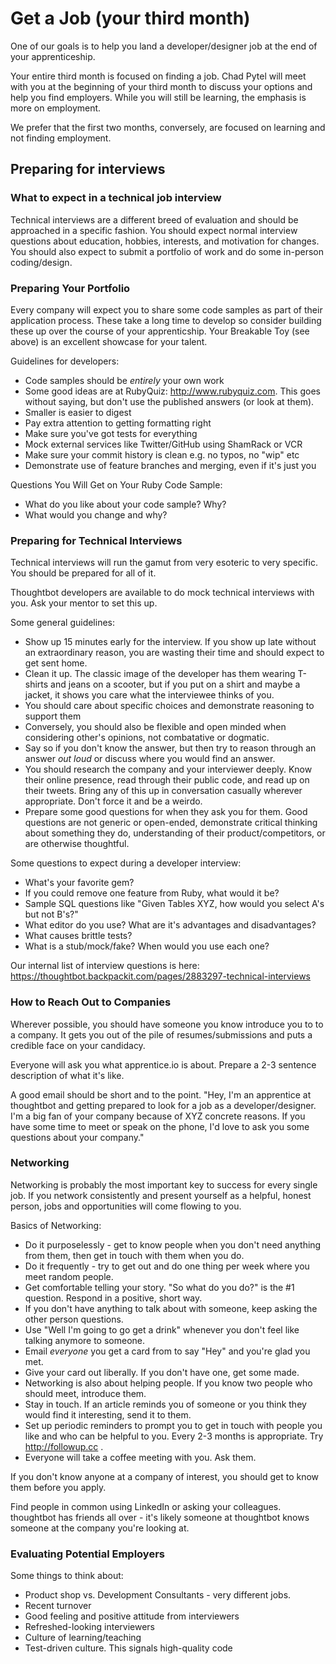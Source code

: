 # Get a Job (your third month)

One of our goals is to help you land a developer/designer job at the end of
your apprenticeship.

Your entire third month is focused on finding a job. Chad Pytel will meet with
you at the beginning of your third month to discuss your options and help you
find employers. While you will still be learning, the emphasis is more on
employment.

We prefer that the first two months, conversely, are focused on learning and
not finding employment.

## Preparing for interviews

### What to expect in a technical job interview

Technical interviews are a different breed of evaluation and should be
approached in a specific fashion. You should expect normal interview questions
about education, hobbies, interests, and motivation for changes. You should
also expect to submit a portfolio of work and do some in-person coding/design.

### Preparing Your Portfolio

Every company will expect you to share some code samples as part of their
application process. These take a long time to develop so consider building
these up over the course of your apprenticship. Your Breakable Toy
(see above) is an excellent showcase for your talent.

Guidelines for developers:

* Code samples should be *entirely* your own work
* Some good ideas are at RubyQuiz: http://www.rubyquiz.com. This goes without
  saying, but don't use the published answers (or look at them).
* Smaller is easier to digest
* Pay extra attention to getting formatting right
* Make sure you've got tests for everything
* Mock external services like Twitter/GitHub using ShamRack or VCR
* Make sure your commit history is clean e.g. no typos, no "wip" etc
* Demonstrate use of feature branches and merging, even if it's just you

Questions You Will Get on Your Ruby Code Sample:
* What do you like about your code sample? Why?
* What would you change and why?

### Preparing for Technical Interviews

Technical interviews will run the gamut from very esoteric to very specific. You should be prepared for all of it.

Thoughtbot developers are available to do mock technical interviews with you.
Ask your mentor to set this up.

Some general guidelines:

* Show up 15 minutes early for the interview. If you show up late without an
  extraordinary reason, you are wasting their time and should expect to get sent
  home.
* Clean it up. The classic image of the developer has them wearing T-shirts and
  jeans on a scooter, but if you put on a shirt and maybe a jacket, it shows you
  care what the interviewee thinks of you.
* You should care about specific choices and demonstrate reasoning to support
  them
* Conversely, you should also be flexible and open minded when considering
  other's opinions, not combatative or dogmatic.
* Say so if you don't know the answer, but then try to reason through an answer
  *out loud* or discuss where you would find an answer.
* You should research the company and your interviewer deeply. Know their online
  presence, read through their public code, and read up on their tweets. Bring
  any of this up in conversation casually wherever appropriate. Don't force it
  and be a weirdo.
* Prepare some good questions for when they ask you for them. Good questions are
  not generic or open-ended, demonstrate critical thinking about something they
  do, understanding of their product/competitors, or are otherwise thoughtful.

Some questions to expect during a developer interview:

* What's your favorite gem?
* If you could remove one feature from Ruby, what would it be?
* Sample SQL questions like "Given Tables XYZ, how would you select A's but not B's?"
* What editor do you use? What are it's advantages and disadvantages?
* What causes brittle tests?
* What is a stub/mock/fake? When would you use each one?

Our internal list of interview questions is here: https://thoughtbot.backpackit.com/pages/2883297-technical-interviews

### How to Reach Out to Companies

Wherever possible, you should have someone you know introduce you to to a
company. It gets you out of the pile of resumes/submissions and puts a credible
face on your candidacy.

Everyone will ask you what apprentice.io is about. Prepare a 2-3 sentence
description of what it's like.

A good email should be short and to the point. "Hey, I'm an apprentice at
thoughtbot and getting prepared to look for a job as a developer/designer. I'm
a big fan of your company because of XYZ concrete reasons. If you have some
time to meet or speak on the phone, I'd love to ask you some questions about
your company."

### Networking

Networking is probably the most important key to success for every single job.
If you network consistently and present yourself as a helpful, honest person,
jobs and opportunities will come flowing to you.

Basics of Networking:

* Do it purposelessly - get to know people when you don't need anything from
  them, then get in touch with them when you do.
* Do it frequently - try to get out and do one thing per week where you meet
  random people.
* Get comfortable telling your story. "So what do you do?" is the #1 question.
  Respond in a positive, short way.
* If you don't have anything to talk about with someone, keep asking the other
  person questions.
* Use "Well I'm going to go get a drink" whenever you don't feel like talking
  anymore to someone.
* Email *everyone* you get a card from to say "Hey" and you're glad you met.
* Give your card out liberally. If you don't have one, get some made.
* Networking is also about helping people. If you know two people who should meet, introduce them.
* Stay in touch. If an article reminds you of someone or you think they would find it interesting, send it to them.
* Set up periodic reminders to prompt you to get in touch with people you like
  and who can be helpful to you. Every 2-3 months is appropriate. Try
  http://followup.cc .
* Everyone will take a coffee meeting with you. Ask them.

If you don't know anyone at a company of interest, you should get to know them
before you apply.

Find people in common using LinkedIn or asking your colleagues. thoughtbot has
friends all over - it's likely someone at thoughtbot knows someone at the
company you're looking at.

### Evaluating Potential Employers

Some things to think about:

* Product shop vs. Development Consultants - very different jobs.
* Recent turnover
* Good feeling and positive attitude from interviewers
* Refreshed-looking interviewers
* Culture of learning/teaching
* Test-driven culture. This signals high-quality code
